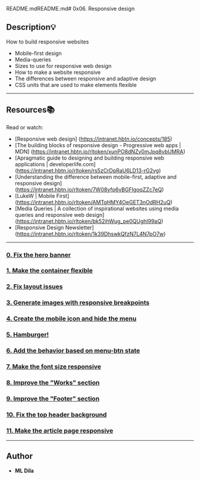 README.mdREADME.md# 0x06. Responsive design

## Description:bulb:
How to build responsive websites

* Mobile-first design
* Media-queries
* Sizes to use for responsive web design
* How to make a website responsive
* The differences between responsive and adaptive design
* CSS units that are used to make elements flexible

---

## Resources:books:
Read or watch:
* [Responsive web design] (https://intranet.hbtn.io/concepts/185)
* [The building blocks of responsive design - Progressive web apps | MDN] (https://intranet.hbtn.io/rltoken/xunPO8dNZy0mJpq8vbUMRA)
* [Apragmatic guide to designing and building responsive web applications | developerlife.com] (https://intranet.hbtn.io/rltoken/rs5zCrDpRaU6LD13-rG2yg)
* [Understanding the difference between mobile-first, adaptive and responsive design] (https://intranet.hbtn.io/rltoken/7W08yfp6vBGFlgoqZZc7eQ)
* [LukeW | Mobile First] (https://intranet.hbtn.io/rltoken/AMTqHMY4OeGET3nOdRH2uQ)
* [Media Queries | A collection of inspirational websites using media queries and responsive web design] (https://intranet.hbtn.io/rltoken/bk52ihWug_pe0QUghl99aQ)
* [Responsive Design Newsletter] (https://intranet.hbtn.io/rltoken/1k39DhswkQfzN7L4N7pO7w)

---

### [0. Fix the hero banner](./01-styles.css)

### [1. Make the container flexible](./02-styles.css)

### [2. Fix layout issues](./02-1-styles.css)

### [3. Generate images with responsive breakpoints](./03-index.html)

### [4. Create the mobile icon and hide the menu](./04-index.html)

### [5. Hamburger!](./05-index.html)

### [6. Add the behavior based on menu-btn state](./06-index.html)

### [7. Make the font size responsive](./07-index.html)

### [8. Improve the "Works" section](./08-index.html)

### [9. Improve the "Footer" section](./09-index.html)

### [10. Fix the top header background](./10-index.html)

### [11. Make the article page responsive](./100-article.html)

---

## Author
* **ML Dila**
